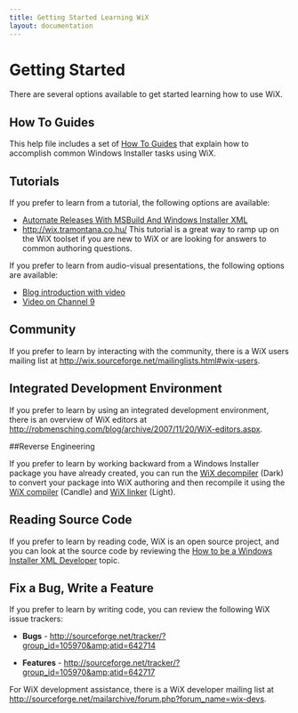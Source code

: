 ```yaml
---
title: Getting Started Learning WiX
layout: documentation
---
```

# Getting Started

There are several options available to get started learning how to use WiX.

## How To Guides

This help file includes a set of [How To Guides](~/howtos/index.html) that explain how to accomplish common Windows Installer tasks using WiX.

## Tutorials

If you prefer to learn from a tutorial, the following options are available:

* <a href='http://msdn.microsoft.com/en-us/magazine/cc163456.aspx' target='_blank'>Automate Releases With MSBuild And Windows Installer XML</a>
* <a href='http://wix.tramontana.co.hu/' target='_blank'>http://wix.tramontana.co.hu/</a> This tutorial is a great way to ramp up on the WiX toolset if you are new to WiX or are looking for answers to common authoring questions.

If you prefer to learn from audio-visual presentations, the following options are available:

* <a href='http://blogs.msdn.com/robmen/archive/2004/09/23/233684.aspx' target='_blank'>Blog introduction with video</a>
* <a href='http://channel9.msdn.com/Blogs/scobleizer/Wix-team-The-most-used-piece-of-software-at-Microsoft-and-its-open-source' target='_blank'>Video on Channel 9</a>

## Community

If you prefer to learn by interacting with the community, there is a WiX users 
mailing list at <a href="http://wix.sourceforge.net/mailinglists.html#wix-users" 
target="_blank">http://wix.sourceforge.net/mailinglists.html#wix-users</a>.

## Integrated Development Environment

If you prefer to learn by using an integrated development environment, there is 
an overview of WiX editors at
<a href="http://robmensching.com/blog/archive/2007/11/20/WiX-editors.aspx" target="_blank">http://robmensching.com/blog/archive/2007/11/20/WiX-editors.aspx</a>.

##Reverse Engineering

If you prefer to learn by working backward from a Windows Installer package you have already created, you can run the [WiX decompiler](~/overview/alltools.html) \(Dark\) to convert your package into WiX authoring and then recompile it using the [WiX compiler](~/overview/candle.html) \(Candle\) and [WiX linker](~/overview/light.html) \(Light\).

## Reading Source Code

If you prefer to learn by reading code, WiX is an open source project, and you can look at the source code by reviewing the [How to be a Windows Installer XML Developer](~/wixdev/wixdev_getting_started.html) topic.

## Fix a Bug, Write a Feature

If you prefer to learn by writing code, you can review the following WiX issue trackers:

* <b>Bugs</b> - <a href='http://sourceforge.net/tracker/?group_id=105970&amp;atid=642714' target='_blank'>http://sourceforge.net/tracker/?group_id=105970&amp;atid=642714</a>

* <b>Features</b> - <a href='http://sourceforge.net/tracker/?group_id=105970&amp;atid=642717' target='_blank'>http://sourceforge.net/tracker/?group_id=105970&amp;atid=642717</a>

For WiX development assistance, there is a WiX developer mailing list at <a href='http://sourceforge.net/mailarchive/forum.php?forum_name=wix-devs' target='_blank'>http://sourceforge.net/mailarchive/forum.php?forum_name=wix-devs</a>.
